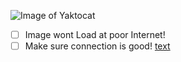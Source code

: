 ![Image of Yaktocat](https://octodex.github.com/images/yaktocat.png)
- [ ] Image wont Load at poor Internet!
- [ ] Make sure connection is good!
[text](https://example.com)
